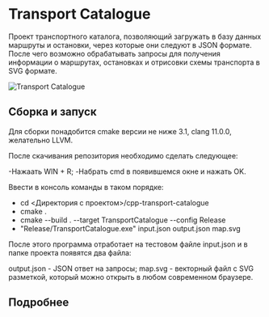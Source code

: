 # Transport Catalogue

Проект транспортного каталога, позволяющий загружать в базу данных маршруты и остановки, через которые они следуют в JSON формате. После чего возможно обрабатывать запросы для получения информации о маршрутах, остановках и отрисовки схемы транспорта в SVG формате.

![Transport Catalogue](https://ibb.co/QCzGk6Q "Transport Catalogue")


## Сборка и запуск

Для сборки понадобится cmake версии не ниже 3.1, clang 11.0.0, желательно LLVM.

После скачивания репозитория необходимо сделать следующее:

-Нажаать WIN + R;
-Набрать cmd в появившемся окне и нажать OK.

Ввести в консоль команды в таком порядке:
- cd <Директория с проектом>/cpp-transport-catalogue
- cmake .
- cmake --build . --target TransportCatalogue --config Release
- "Release/TransportCatalogue.exe" input.json output.json map.svg

После этого программа отработает на тестовом файле input.json и в папке проекта появятся два файла:

output.json - JSON ответ на запросы;
map.svg - векторный файл с SVG разметкой, который можно открыть в любом современном браузере.

## Подробнее
